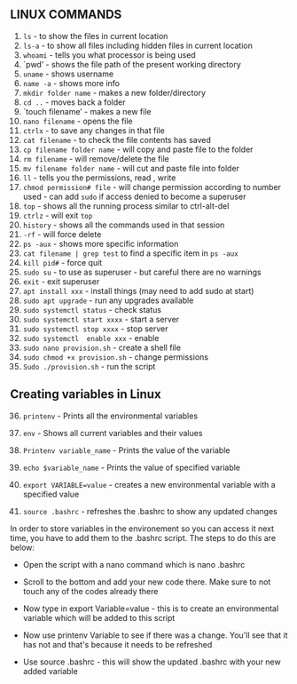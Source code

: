 ## LINUX COMMANDS

1. `ls` - to show the files in current location
2. `ls-a` - to show all files including hidden files in current location
3. `whoami` - tells you what processor is being used
4. `pwd’ - shows the file path of the present working directory
5. `uname` - shows username
6. `name -a` - shows more info
7. `mkdir folder name` - makes a new folder/directory
8. `cd ..` - moves back a folder
9. `touch filename’ - makes a new file
10. `nano filename` - opens the file
11. `ctrlx` - to save any changes in that file 
12. `cat filename` - to check the file contents has saved
13. `cp filename folder name` - will copy and paste file to the folder
14. `rm filename` - will remove/delete the file 
15. `mv filename folder name` - will cut and paste file into folder
16. `ll` - tells you the permissions, read , write 
17. `chmod permission# file` - will change permission according to number used - can add `sudo` if access denied to become a superuser
18. `top` - shows all the running process similar to ctrl-alt-del
19. `ctrlz` - will exit `top`
20. `history` - shows all the commands used in that session
21. `-rf` - will force delete 
22. `ps -aux` - shows more specific information
23. `cat filename | grep test` to find a specific item in `ps -aux`
24. `kill pid#` - force quit
25. `sudo su` - to use as superuser - but careful there are no warnings 
26. `exit` - exit superuser 
27. `apt install xxx` - install things (may need to add sudo at start)
28. `sudo apt upgrade` - run any upgrades available
29. `sudo systemctl status` - check status
30. `sudo systemctl start xxxx` - start a server
31. `sudo systemctl stop xxxx` - stop server
32. `sudo systemctl  enable xxx` - enable
33. `sudo nano provision.sh` - create a shell file
34. `sudo chmod +x provision.sh` - change permissions
35. `Sudo ./provision.sh` - run the script

## Creating variables in Linux

36. `printenv` - Prints all the environmental variables

37. `env` - Shows all current variables and their values

38. `Printenv variable_name` - Prints the value of the variable

39. `echo $variable_name` - Prints the value of specified variable

40. `export VARIABLE=value` - creates a new environmental variable with a specified value

41. `source .bashrc` - refreshes the .bashrc to show any updated changes

In order to store variables in the environement so you can access it next time, you have to add them to the .bashrc script. The steps to do this are below:

- Open the script with a nano command which is nano .bashrc

- Scroll to the bottom and add your new code there. Make sure to not touch any of the codes already there

- Now type in export Variable=value - this is to create an environmental variable which will be added to this script

- Now use printenv Variable to see if there was a change. You'll see that it has not and that's because it needs to be refreshed

- Use source .bashrc - this will show the updated .bashrc with your new added variable
